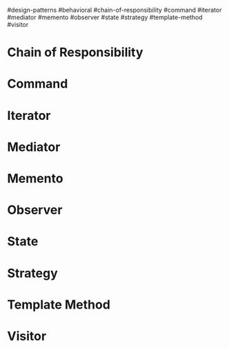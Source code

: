 #design-patterns
#behavioral
#chain-of-responsibility
#command
#iterator
#mediator
#memento
#observer
#state
#strategy
#template-method
#visitor

# Chain of Responsibility

# Command

# Iterator

# Mediator

# Memento

# Observer

# State

# Strategy

# Template Method

# Visitor

